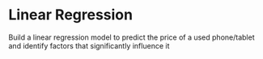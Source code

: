 # Linear Regression
Build a linear regression model to predict the price of a used phone/tablet and identify factors that significantly influence it
